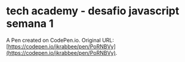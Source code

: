 # tech academy - desafio javascript semana 1

A Pen created on CodePen.io. Original URL: [https://codepen.io/jkrabbee/pen/PoRNBVy](https://codepen.io/jkrabbee/pen/PoRNBVy).


